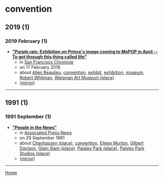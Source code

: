 # convention

## 2019 (1)

### 2019 February (1)

 - [**"Purple rain: Exhibition on Prince's image coming to MoPOP in April -- To get through this thing called life"**](https://www.sfchronicle.com/local/seattlenews/article/Purple-rain-Prince-MoPOP-exhibition-museum-Seattle-13623627.php)
    - in [San Francisco Chronicle](../../publications/san-francisco-chronicle/index.md)
    - on 17 February 2019
    - about [Allen Beaulieu](../../topics/allen-beaulieu/index.md), [convention](../../topics/convention/index.md), [exhibit](../../topics/exhibit/index.md), [exhibition](../../topics/exhibition/index.md), [museum](../../topics/museum/index.md), [Robert Whitman](../../topics/robert-whitman/index.md), [Weisman Art Museum (place)](../../topics/place/weisman-art-museum/index.md)
    - ([mirror](https://web.archive.org/web/*/https://www.sfchronicle.com/local/seattlenews/article/Purple-rain-Prince-MoPOP-exhibition-museum-Seattle-13623627.php))

----

## 1991 (1)

### 1991 September (1)

 - [**"People in the News"**](https://apnews.com/ead94f8086f35ea0b95cd202d06b49b5)
    - in [Associated Press News](../../publications/associated-press-news/index.md)
    - on 29 September 1991
    - about [Chanhassen (place)](../../topics/place/chanhassen/index.md), [convention](../../topics/convention/index.md), [Eileen Murton](../../topics/eileen-murton/index.md), [Gilbert Davison](../../topics/gilbert-davison/index.md), [Glam Slam (place)](../../topics/place/glam-slam/index.md), [Paisley Park (place)](../../topics/place/paisley-park/index.md), [Paisley Park Studios (place)](../../topics/place/paisley-park-studios/index.md)
    - ([mirror](https://web.archive.org/web/*/https://apnews.com/ead94f8086f35ea0b95cd202d06b49b5))

----

[Home](../index.md)
